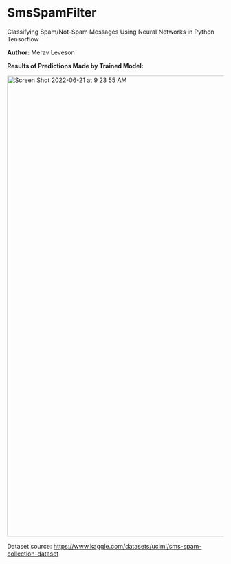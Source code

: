 # SmsSpamFilter
Classifying Spam/Not-Spam Messages Using Neural Networks in Python Tensorflow

**Author:** Merav Leveson

**Results of Predictions Made by Trained Model:**

<img width="1070" alt="Screen Shot 2022-06-21 at 9 23 55 AM" src="https://user-images.githubusercontent.com/52141533/174849980-7c17cfc2-bf5a-40e0-9b8e-55c51bf616d4.png">



Dataset source: https://www.kaggle.com/datasets/uciml/sms-spam-collection-dataset
